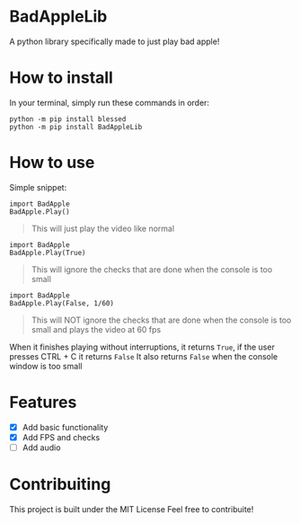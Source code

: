 # BadAppleLib
A python library specifically made to just play bad apple!

# How to install
In your terminal, simply run these commands in order:
```
python -m pip install blessed
python -m pip install BadAppleLib
```
# How to use
Simple snippet:
```
import BadApple
BadApple.Play()
```
> This will just play the video like normal

```
import BadApple
BadApple.Play(True)
```
> This will ignore the checks that are done when the
> console is too small

```
import BadApple
BadApple.Play(False, 1/60)
```

> This will NOT ignore the checks that are done when the
> console is too small and plays the video at 60 fps

When it finishes playing without interruptions, it returns ```True```, if the user presses CTRL + C it returns ```False```
It also returns ```False``` when the console window is too small

# Features
- [x] Add basic functionality
- [x] Add FPS and checks
- [ ] Add audio

# Contribuiting
This project is built under the MIT License
Feel free to contribuite!